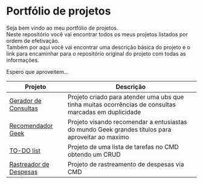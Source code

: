 # Portfólio de projetos  
Seja bem vindo ao meu portfólio de projetos.  
Neste repositório você vai encontrar todos os meus projetos listados por ordem de efetivação.  
Também por aqui você vai encontrar uma descrição básica do projeto e o link para encaminhar para o repositório original do projeto com todas as informações.  

Espero que aproveitem...


|Projeto|Descrição|
|-----|-----|
|[Gerador de Consultas](https://github.com/bruunovsanttos/Gerador-de-Consultas)|Projeto criado para atender uma ubs que tinha muitas ocorrências de consultas marcadas em duplicidade|
|[Recomendador Geek](https://github.com/bruunovsanttos/Recomendador)|Projeto visando recomendar a entusiastas do mundo Geek grandes títulos para aproveitar ao maxímo|  
|[TO-DO list](https://github.com/bruunovsanttos/taskCLI)| Projeto de uma lista de tarefas no CMD obtendo um CRUD|  
|[Rastreador de Despesas](https://github.com/bruunovsanttos/Rastreador_de_Despesas)| Projeto de rastreamento de despesas via CMD |  
